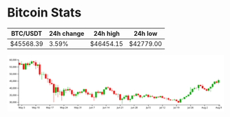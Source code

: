 # Bitcoin Stats

BTC/USDT|24h change|24h high|24h low|
|---|---|---|---|
|$45568.39|3.59%|$46454.15|$42779.00|

<img src="./chart.svg">
